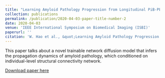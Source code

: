 ```yaml
---
title: "Learning Amyloid Pathology Progression from Longitudinal PiB-PET Images in Preclinical Alzheimer’s Disease"
collection: publications
permalink: /publication/2020-04-03-paper-title-number-2
date: 2020-04-03
venue: 'IEEE International Symposium on Biomedical Imaging (ISBI)'
paperurl: ''
citation: 'W. Hao et al., &quot;Learning Amyloid Pathology Progression from Longitudinal PIB-PET Images in Preclinical Alzheimer's Disease,&quot; 2020 IEEE 17th International Symposium on Biomedical Imaging (ISBI), Iowa City, IA, USA, 2020, pp. 572-576, doi&#58;10.1109&#47;ISBI45749.2020.9098571.'
---
```

This paper talks about a novel trainable network diffusion model that infers the propagation dynamics of amyloid pathology, which conditioned on individual-level structural connectivity network. 

[Download paper here](https://ieeexplore.ieee.org/abstract/document/9098571)
